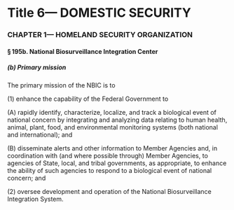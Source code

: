 
# Title 6— DOMESTIC SECURITY
### CHAPTER 1— HOMELAND SECURITY ORGANIZATION
#### § 195b. National Biosurveillance Integration Center
##### (b) Primary mission

The primary mission of the NBIC is to

(1) enhance the capability of the Federal Government to

(A) rapidly identify, characterize, localize, and track a biological event of national concern by integrating and analyzing data relating to human health, animal, plant, food, and environmental monitoring systems (both national and international); and

(B) disseminate alerts and other information to Member Agencies and, in coordination with (and where possible through) Member Agencies, to agencies of State, local, and tribal governments, as appropriate, to enhance the ability of such agencies to respond to a biological event of national concern; and

(2) oversee development and operation of the National Biosurveillance Integration System.
